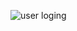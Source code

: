 ![user loging](https://user-images.githubusercontent.com/114914614/210721820-854bd6ac-4f3b-4dc9-aa14-466c8ee68486.PNG)
